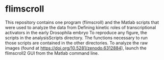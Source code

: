 # flimscroll
This repository contains one program (flimscroll) and the Matlab scripts that were used to analyze the data from Defining kinetic roles of transcriptional activators in the early Drosophila embryo
To reproduce any figure, the scripts in the analysisScripts directory. The functions necessary to run those scripts are contained in the other directories. 
To analyze the raw images (found at https://doi.org/10.5281/zenodo.6312884), launch the flimscroll2 GUI from the Matlab command line. 
